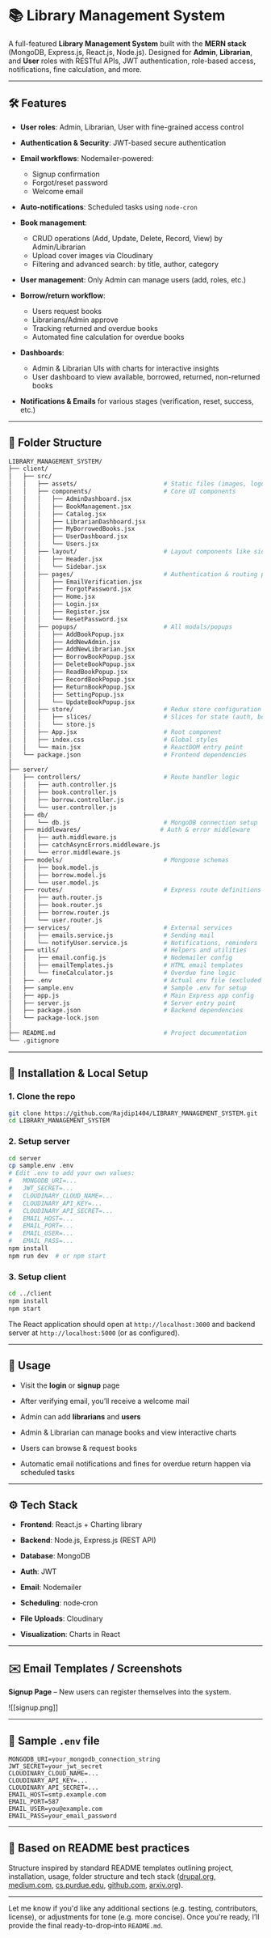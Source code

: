 # 📚 Library Management System

A full-featured **Library Management System** built with the **MERN stack** (MongoDB, Express.js, React.js, Node.js). Designed for **Admin**, **Librarian**, and **User** roles with RESTful APIs, JWT authentication, role-based access, notifications, fine calculation, and more.

---

## 🛠️ Features

- **User roles**: Admin, Librarian, User with fine-grained access control
  
- **Authentication & Security**: JWT-based secure authentication
  
- **Email workflows**: Nodemailer-powered:
    - Signup confirmation
    - Forgot/reset password
    - Welcome email
      
- **Auto‑notifications**: Scheduled tasks using `node-cron`
    
- **Book management**:
    - CRUD operations (Add, Update, Delete, Record, View) by Admin/Librarian
    - Upload cover images via Cloudinary
    - Filtering and advanced search: by title, author, category

- **User management**: Only Admin can manage users (add, roles, etc.)
    
- **Borrow/return workflow**:
    - Users request books
    - Librarians/Admin approve
    - Tracking returned and overdue books
    - Automated fine calculation for overdue books

- **Dashboards**:
    - Admin & Librarian UIs with charts for interactive insights
    - User dashboard to view available, borrowed, returned, non-returned books

- **Notifications & Emails** for various stages (verification, reset, success, etc.)

---

## 📁 Folder Structure

```bash
LIBRARY_MANAGEMENT_SYSTEM/
├── client/
│   ├── src/
│   │   ├── assets/                        # Static files (images, logos, etc.)
│   │   ├── components/                    # Core UI components
│   │   │   ├── AdminDashboard.jsx
│   │   │   ├── BookManagement.jsx
│   │   │   ├── Catalog.jsx
│   │   │   ├── LibrarianDashboard.jsx
│   │   │   ├── MyBorrowedBooks.jsx
│   │   │   ├── UserDashboard.jsx
│   │   │   └── Users.jsx
│   │   ├── layout/                        # Layout components like sidebar/header
│   │   │   ├── Header.jsx
│   │   │   └── Sidebar.jsx
│   │   ├── pages/                         # Authentication & routing pages
│   │   │   ├── EmailVerification.jsx
│   │   │   ├── ForgotPassword.jsx
│   │   │   ├── Home.jsx
│   │   │   ├── Login.jsx
│   │   │   ├── Register.jsx
│   │   │   └── ResetPassword.jsx
│   │   ├── popups/                        # All modals/popups
│   │   │   ├── AddBookPopup.jsx
│   │   │   ├── AddNewAdmin.jsx
│   │   │   ├── AddNewLibrarian.jsx
│   │   │   ├── BorrowBookPopup.jsx
│   │   │   ├── DeleteBookPopup.jsx
│   │   │   ├── ReadBookPopup.jsx
│   │   │   ├── RecordBookPopup.jsx
│   │   │   ├── ReturnBookPopup.jsx
│   │   │   ├── SettingPopup.jsx
│   │   │   └── UpdateBookPopup.jsx
│   │   ├── store/                         # Redux store configuration
│   │   │   ├── slices/                    # Slices for state (auth, books, etc.)
│   │   │   └── store.js
│   │   ├── App.jsx                        # Root component
│   │   ├── index.css                      # Global styles
│   │   └── main.jsx                       # ReactDOM entry point
│   └── package.json                       # Frontend dependencies
│
├── server/
│   ├── controllers/                       # Route handler logic
│   │   ├── auth.controller.js
│   │   ├── book.controller.js
│   │   ├── borrow.controller.js
│   │   └── user.controller.js
│   ├── db/
│   │   └── db.js                          # MongoDB connection setup
│   ├── middlewares/                      # Auth & error middleware
│   │   ├── auth.middleware.js
│   │   ├── catchAsyncErrors.middleware.js
│   │   └── error.middleware.js
│   ├── models/                            # Mongoose schemas
│   │   ├── book.model.js
│   │   ├── borrow.model.js
│   │   └── user.model.js
│   ├── routes/                            # Express route definitions
│   │   ├── auth.router.js
│   │   ├── book.router.js
│   │   ├── borrow.router.js
│   │   └── user.router.js
│   ├── services/                          # External services
│   │   ├── emails.service.js              # Sending mail
│   │   └── notifyUser.service.js          # Notifications, reminders
│   ├── utils/                             # Helpers and utilities
│   │   ├── email.config.js                # Nodemailer config
│   │   ├── emailTemplates.js              # HTML email templates
│   │   └── fineCalculator.js              # Overdue fine logic
│   ├── .env                               # Actual env file (excluded from Git)
│   ├── sample.env                         # Sample .env for setup
│   ├── app.js                             # Main Express app config
│   ├── server.js                          # Server entry point
│   ├── package.json                       # Backend dependencies
│   └── package-lock.json
│
├── README.md                              # Project documentation
└── .gitignore
```

---

## 🚀 Installation & Local Setup

### 1. Clone the repo

```bash
git clone https://github.com/Rajdip1404/LIBRARY_MANAGEMENT_SYSTEM.git
cd LIBRARY_MANAGEMENT_SYSTEM
```

### 2. Setup server

```bash
cd server
cp sample.env .env
# Edit .env to add your own values:
#   MONGODB_URI=...
#   JWT_SECRET=...
#   CLOUDINARY_CLOUD_NAME=...
#   CLOUDINARY_API_KEY=...
#   CLOUDINARY_API_SECRET=...
#   EMAIL_HOST=...
#   EMAIL_PORT=...
#   EMAIL_USER=...
#   EMAIL_PASS=...
npm install
npm run dev  # or npm start
```

### 3. Setup client

```bash
cd ../client
npm install
npm start
```

The React application should open at `http://localhost:3000` and backend server at `http://localhost:5000` (or as configured).

---

## 🧩 Usage

- Visit the **login** or **signup** page
    
- After verifying email, you’ll receive a welcome mail
    
- Admin can add **librarians** and **users**
    
- Admin & Librarian can manage books and view interactive charts
    
- Users can browse & request books
    
- Automatic email notifications and fines for overdue return happen via scheduled tasks
    

---

## ⚙️ Tech Stack

- **Frontend**: React.js + Charting library
    
- **Backend**: Node.js, Express.js (REST API)
    
- **Database**: MongoDB
    
- **Auth**: JWT
    
- **Email**: Nodemailer
    
- **Scheduling**: node‑cron
    
- **File Uploads**: Cloudinary
    
- **Visualization**: Charts in React
    

---

## ✉️ Email Templates / Screenshots

**Signup Page** – New users can register themselves into the system.

![[signup.png]]



---

## 📄 Sample `.env` file

```
MONGODB_URI=your_mongodb_connection_string
JWT_SECRET=your_jwt_secret
CLOUDINARY_CLOUD_NAME=...
CLOUDINARY_API_KEY=...
CLOUDINARY_API_SECRET=...
EMAIL_HOST=smtp.example.com
EMAIL_PORT=587
EMAIL_USER=you@example.com
EMAIL_PASS=your_email_password
```

---

## 📝 Based on README best practices

Structure inspired by standard README templates outlining project, installation, usage, folder structure and tech stack ([drupal.org](https://www.drupal.org/docs/develop/managing-a-drupalorg-theme-module-or-distribution-project/documenting-your-project/readmemd-template?utm_source=chatgpt.com "README.md template | Documenting your project - Drupal"), [medium.com](https://medium.com/%40galanipriyanshu/building-a-library-management-system-with-mern-stack-a-case-study-of-the-summer-internship-project-07ec0c300d0f?utm_source=chatgpt.com "Building a Library Management System with MERN Stack - Medium"), [cs.purdue.edu](https://www.cs.purdue.edu/homes/roopsha/papers/semcluster_draft.pdf?utm_source=chatgpt.com "[PDF] SemCluster: Clustering of Programming Assignments based on ..."), [github.com](https://github.com/topics/library-management-system?utm_source=chatgpt.com "library-management-system · GitHub Topics"), [arxiv.org](https://www.arxiv.org/list/cs.CV/2024-02?show=2000&skip=700&utm_source=chatgpt.com "Computer Vision and Pattern Recognition Feb 2024 - arXiv")).

---

Let me know if you'd like any additional sections (e.g. testing, contributors, license), or adjustments for tone (e.g. more concise). Once you're ready, I’ll provide the final ready-to-drop‑into `README.md`.